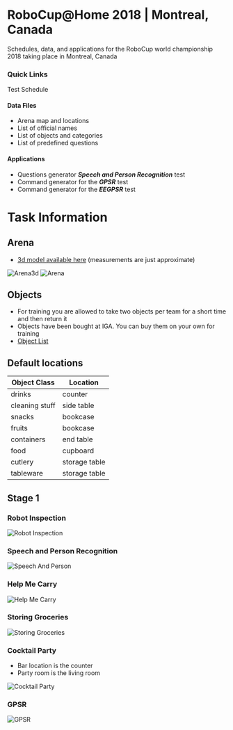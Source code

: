 # RoboCup@Home 2018 | Montreal, Canada

Schedules, data, and applications for the RoboCup world championship 2018 taking place in Montreal, Canada

### Quick Links
Test Schedule

#### Data Files
- Arena map and locations
- List of official names
- List of objects and categories
- List of predefined questions

#### Applications
- Questions generator **_Speech and Person Recognition_** test
- Command generator for the **_GPSR_** test
- Command generator for the **_EEGPSR_** test

# Task Information

## Arena

* [3d model available here](Files/arena.obj) (measurements are just approximate)

![Arena3d](images/arena3d.png "Arena 3d")
![Arena](images/arena.png "Arena")

## Objects

* For training you are allowed to take two objects per team for a short time and then return it
* Objects have been bought at IGA. You can buy them on your own for training
* [Object List](Files/Objects.pdf)

## Default locations

| Object Class        | Location      |
| ------------------- | ------------- |
| drinks              | counter       |
| cleaning stuff      | side table    |
| snacks              | bookcase      |
| fruits              | bookcase      |
| containers          | end table     |
| food                | cupboard      |
| cutlery             | storage table |
| tableware           | storage table |



## Stage 1

### Robot Inspection

![Robot Inspection](images/rips.png "Robot Inspection")

### Speech and Person Recognition

![Speech And Person](images/speech_and_person.png "Speech And Person")

### Help Me Carry

![Help Me Carry](images/help_me_carry.png "Help Me Carry")

### Storing Groceries

![Storing Groceries](images/storing_groceries.png "Storing Groceries")


### Cocktail Party

* Bar location is the counter
* Party room is the living room

![Cocktail Party](images/cocktail_party.png "Cocktail Party")


### GPSR

![GPSR](images/gpsr.png "GPSR")

